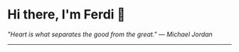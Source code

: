 <h1>Hi there, I'm Ferdi 👋</h1>

<p><em>
  "Heart is what separates the good from the great." — Michael Jordan
</em></p>

---
